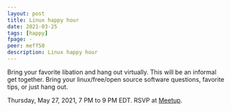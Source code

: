 ```yaml
---
layout: post
title: Linux happy hour
date: 2021-03-25
tags: [happy]
fpage: -
peer: meff50
description: Linux happy hour
---
```

Bring your favorite libation and hang out virtually. This will be an informal
get together. Bring your linux/free/open source software questions, favorite
tips, or just hang out.

Thursday, May 27, 2021, 7 PM to 9 PM EDT. RSVP at [Meetup]({{site.meetupurl}}).
